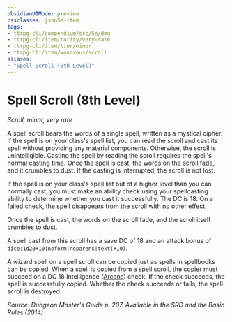 ```yaml
---
obsidianUIMode: preview
cssclasses: json5e-item
tags:
- ttrpg-cli/compendium/src/5e/dmg
- ttrpg-cli/item/rarity/very-rare
- ttrpg-cli/item/tier/minor
- ttrpg-cli/item/wondrous/scroll
aliases: 
- "Spell Scroll (8th Level)"
---
```

# Spell Scroll (8th Level)
*Scroll, minor, very rare*  



A spell scroll bears the words of a single spell, written as a mystical cipher. If the spell is on your class's spell list, you can read the scroll and cast its spell without providing any material components. Otherwise, the scroll is unintelligible. Casting the spell by reading the scroll requires the spell's normal casting time. Once the spell is cast, the words on the scroll fade, and it crumbles to dust. If the casting is interrupted, the scroll is not lost.

If the spell is on your class's spell list but of a higher level than you can normally cast, you must make an ability check using your spellcasting ability to determine whether you cast it successfully. The DC is 18. On a failed check, the spell disappears from the scroll with no other effect.

Once the spell is cast, the words on the scroll fade, and the scroll itself crumbles to dust.

A spell cast from this scroll has a save DC of 18 and an attack bonus of `dice:1d20+10|noform|noparens|text(+10)`.

A wizard spell on a spell scroll can be copied just as spells in spellbooks can be copied. When a spell is copied from a spell scroll, the copier must succeed on a DC 18 Intelligence ([Arcana](3-Mechanics/CLI/rules/skills.md#Arcana)) check. If the check succeeds, the spell is successfully copied. Whether the check succeeds or fails, the spell scroll is destroyed.

*Source: Dungeon Master's Guide p. 207. Available in the <span title='Systems Reference Document (5.1)'>SRD</span> and the Basic Rules (2014)*
